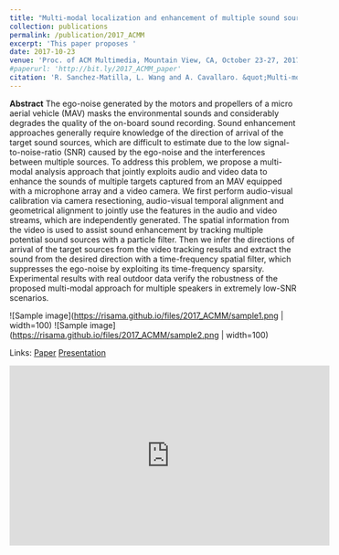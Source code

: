 ```yaml
---
title: "Multi-modal localization and enhancement of multiple sound sources from a Micro Aerial Vehicle"
collection: publications
permalink: /publication/2017_ACMM
excerpt: 'This paper proposes '
date: 2017-10-23
venue: 'Proc. of ACM Multimedia, Mountain View, CA, October 23-27, 2017'
#paperurl: 'http://bit.ly/2017_ACMM_paper'
citation: 'R. Sanchez-Matilla, L. Wang and A. Cavallaro. &quot;Multi-modal localization and enhancement of multiple sound sources from a Micro Aerial Vehicle.&quot; <i>Proc. of ACM Multimedia</i>.'
---
```

**Abstract**
The ego-noise generated by the motors and propellers of a micro aerial vehicle (MAV) masks the environmental sounds and considerably degrades the quality of the on-board sound recording. Sound enhancement approaches generally require knowledge of the direction of arrival of the target sound sources, which are difficult to estimate due to the low signal-to-noise-ratio (SNR) caused by the ego-noise and the interferences between multiple sources. To address this problem, we propose a multi-modal analysis approach that jointly exploits audio and video data to enhance the sounds of multiple targets captured from an MAV equipped with a microphone array and a video camera. We first perform audio-visual calibration via camera resectioning, audio-visual temporal alignment and geometrical alignment to jointly use the features in the audio and video streams, which are independently generated. The spatial information from the video is used to assist sound enhancement by tracking multiple potential sound sources with a particle filter. Then we infer the directions of arrival of the target sources from the video tracking results and extract the sound from the desired direction with a time-frequency spatial filter, which suppresses the ego-noise by exploiting its time-frequency sparsity. Experimental results with real outdoor data verify the robustness of the proposed multi-modal approach for multiple speakers in extremely low-SNR scenarios.

![Sample image](https://risama.github.io/files/2017_ACMM/sample1.png | width=100)
![Sample image](https://risama.github.io/files/2017_ACMM/sample2.png | width=100)

Links:
[Paper](http://bit.ly/2017_ACMM_paper)
[Presentation](http://bit.ly/2017_ACMM_presentation)

<iframe width="560" height="315" src="https://www.youtube.com/embed/nUAfZ1LSx9U" frameborder="0" allow="accelerometer; autoplay; encrypted-media; gyroscope; picture-in-picture" allowfullscreen></iframe>
